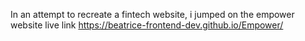 In an attempt to recreate a fintech website, i jumped on the empower website live link https://beatrice-frontend-dev.github.io/Empower/ 
